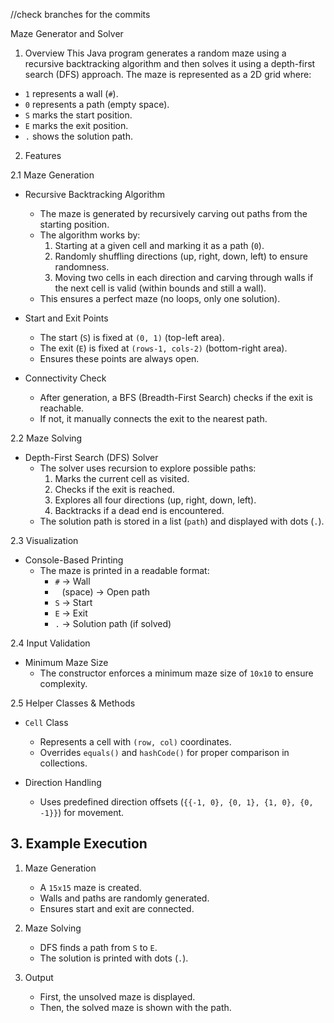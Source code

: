 //check branches for the commits

 Maze Generator and Solver 

1. Overview
This Java program generates a random maze using a recursive backtracking algorithm and then solves it using a depth-first search (DFS) approach. The maze is represented as a 2D grid where:
- `1` represents a wall (`#`).
- `0` represents a path (empty space).
- `S` marks the start position.
- `E` marks the exit position.
- `.` shows the solution path.

2. Features

2.1 Maze Generation
- Recursive Backtracking Algorithm 
  - The maze is generated by recursively carving out paths from the starting position.
  - The algorithm works by:
    1. Starting at a given cell and marking it as a path (`0`).
    2. Randomly shuffling directions (up, right, down, left) to ensure randomness.
    3. Moving two cells in each direction and carving through walls if the next cell is valid (within bounds and still a wall).
  - This ensures a perfect maze (no loops, only one solution).

- Start and Exit Points 
  - The start (`S`) is fixed at `(0, 1)` (top-left area).
  - The exit (`E`) is fixed at `(rows-1, cols-2)` (bottom-right area).
  - Ensures these points are always open.

- Connectivity Check  
  - After generation, a BFS (Breadth-First Search) checks if the exit is reachable.
  - If not, it manually connects the exit to the nearest path.

2.2 Maze Solving
- Depth-First Search (DFS) Solver  
  - The solver uses recursion to explore possible paths:
    1. Marks the current cell as visited.
    2. Checks if the exit is reached.
    3. Explores all four directions (up, right, down, left).
    4. Backtracks if a dead end is encountered.
  - The solution path is stored in a list (`path`) and displayed with dots (`.`).

2.3 Visualization
- Console-Based Printing  
  - The maze is printed in a readable format:
    - `#` → Wall
    - ` ` (space) → Open path
    - `S` → Start
    - `E` → Exit
    - `.` → Solution path (if solved)

2.4 Input Validation
- Minimum Maze Size  
  - The constructor enforces a minimum maze size of `10x10` to ensure complexity.

2.5 Helper Classes & Methods
- `Cell` Class  
  - Represents a cell with `(row, col)` coordinates.
  - Overrides `equals()` and `hashCode()` for proper comparison in collections.
  
- Direction Handling 
  - Uses predefined direction offsets (`{{-1, 0}, {0, 1}, {1, 0}, {0, -1}}`) for movement.

## 3. Example Execution
1. Maze Generation 
   - A `15x15` maze is created.
   - Walls and paths are randomly generated.
   - Ensures start and exit are connected.

2. Maze Solving  
   - DFS finds a path from `S` to `E`.
   - The solution is printed with dots (`.`).

3. Output  
   - First, the unsolved maze is displayed.
   - Then, the solved maze is shown with the path.

